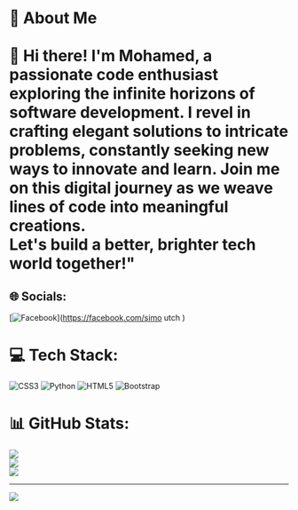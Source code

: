 
# 💫 About Me<br><br>👋 Hi there! I'm Mohamed, a passionate code enthusiast exploring the infinite horizons of software development. I revel in crafting elegant solutions to intricate problems, constantly seeking new ways to innovate and learn. Join me on this digital journey as we weave lines of code into meaningful creations. <br>Let's build a better, brighter tech world together!"


## 🌐 Socials:
[![Facebook](https://img.shields.io/badge/Facebook-%231877F2.svg?logo=Facebook&logoColor=white)](https://facebook.com/simo utch ) 

# 💻 Tech Stack:
![CSS3](https://img.shields.io/badge/css3-%231572B6.svg?style=for-the-badge&logo=css3&logoColor=white) ![Python](https://img.shields.io/badge/python-3670A0?style=for-the-badge&logo=python&logoColor=ffdd54) ![HTML5](https://img.shields.io/badge/html5-%23E34F26.svg?style=for-the-badge&logo=html5&logoColor=white) ![Bootstrap](https://img.shields.io/badge/bootstrap-%238511FA.svg?style=for-the-badge&logo=bootstrap&logoColor=white)
# 📊 GitHub Stats:
![](https://github-readme-stats.vercel.app/api?username=Snachit&theme=gotham&hide_border=false&include_all_commits=false&count_private=false)<br/>
![](https://github-readme-streak-stats.herokuapp.com/?user=Snachit&theme=gotham&hide_border=false)<br/>
![](https://github-readme-stats.vercel.app/api/top-langs/?username=Snachit&theme=gotham&hide_border=false&include_all_commits=false&count_private=false&layout=compact)

---
[![](https://visitcount.itsvg.in/api?id=Snachit&icon=8&color=8)](https://visitcount.itsvg.in)

<!-- Proudly created with GPRM ( https://gprm.itsvg.in ) -->
